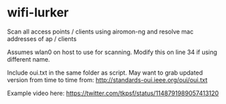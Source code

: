 # wifi-lurker
Scan all access points / clients using airomon-ng and resolve mac addresses of ap / clients

Assumes wlan0 on host to use for scanning. Modify this on line 34 if using different name.

Include oui.txt in the same folder as script. 
May want to grab updated version from time to time from: http://standards-oui.ieee.org/oui/oui.txt

Example video here:
https://twitter.com/tkpsf/status/1148791989057413120
